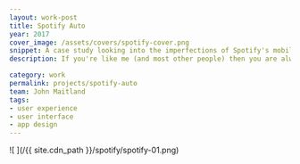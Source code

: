 ```yaml
---
layout: work-post
title: Spotify Auto
year: 2017
cover_image: /assets/covers/spotify-cover.png
snippet: A case study looking into the imperfections of Spotify's mobile experience.
description: If you're like me (and most other people) then you are always using Spotify in one way shape or form. Often times that involves jamming in the car. Android users are lucky in having options in using Spotify while in the car between Google Auto and Spotify's native "driving-mode" recently released. Since these driving apps are still in early release I anticipate the UX in both forms of the app will improve with time. I often switch between all 3 versions of Spotify mobile to suit my needs while driving safely. Until one version wins me over though, I have taken what I think are the best features of all three user experiences and rolled them into one service called Spotify Auto.

category: work
permalink: projects/spotify-auto
team: John Maitland
tags:
- user experience
- user interface
- app design
---
```



![ ](/{{ site.cdn_path }}/spotify/spotify-01.png)
